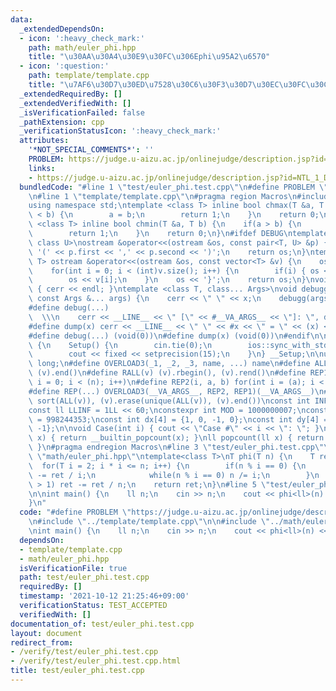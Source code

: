 ```yaml
---
data:
  _extendedDependsOn:
  - icon: ':heavy_check_mark:'
    path: math/euler_phi.hpp
    title: "\u30AA\u30A4\u30E9\u30FC\u306Ephi\u95A2\u6570"
  - icon: ':question:'
    path: template/template.cpp
    title: "\u7AF6\u30D7\u30ED\u7528\u30C6\u30F3\u30D7\u30EC\u30FC\u30C8"
  _extendedRequiredBy: []
  _extendedVerifiedWith: []
  _isVerificationFailed: false
  _pathExtension: cpp
  _verificationStatusIcon: ':heavy_check_mark:'
  attributes:
    '*NOT_SPECIAL_COMMENTS*': ''
    PROBLEM: https://judge.u-aizu.ac.jp/onlinejudge/description.jsp?id=NTL_1_D&lang=jp
    links:
    - https://judge.u-aizu.ac.jp/onlinejudge/description.jsp?id=NTL_1_D&lang=jp
  bundledCode: "#line 1 \"test/euler_phi.test.cpp\"\n#define PROBLEM \"https://judge.u-aizu.ac.jp/onlinejudge/description.jsp?id=NTL_1_D&lang=jp\"\
    \n#line 1 \"template/template.cpp\"\n#pragma region Macros\n#include <bits/stdc++.h>\n\
    using namespace std;\ntemplate <class T> inline bool chmax(T &a, T b) {\n    if(a\
    \ < b) {\n        a = b;\n        return 1;\n    }\n    return 0;\n}\ntemplate\
    \ <class T> inline bool chmin(T &a, T b) {\n    if(a > b) {\n        a = b;\n\
    \        return 1;\n    }\n    return 0;\n}\n#ifdef DEBUG\ntemplate <class T,\
    \ class U>\nostream &operator<<(ostream &os, const pair<T, U> &p) {\n    os <<\
    \ '(' << p.first << ',' << p.second << ')';\n    return os;\n}\ntemplate <class\
    \ T> ostream &operator<<(ostream &os, const vector<T> &v) {\n    os << '{';\n\
    \    for(int i = 0; i < (int)v.size(); i++) {\n        if(i) { os << ','; }\n\
    \        os << v[i];\n    }\n    os << '}';\n    return os;\n}\nvoid debugg()\
    \ { cerr << endl; }\ntemplate <class T, class... Args>\nvoid debugg(const T &x,\
    \ const Args &... args) {\n    cerr << \" \" << x;\n    debugg(args...);\n}\n\
    #define debug(...)                                                           \
    \  \\\n    cerr << __LINE__ << \" [\" << #__VA_ARGS__ << \"]: \", debugg(__VA_ARGS__)\n\
    #define dump(x) cerr << __LINE__ << \" \" << #x << \" = \" << (x) << endl\n#else\n\
    #define debug(...) (void(0))\n#define dump(x) (void(0))\n#endif\n\nstruct Setup\
    \ {\n    Setup() {\n        cin.tie(0);\n        ios::sync_with_stdio(false);\n\
    \        cout << fixed << setprecision(15);\n    }\n} __Setup;\n\nusing ll = long\
    \ long;\n#define OVERLOAD3(_1, _2, _3, name, ...) name\n#define ALL(v) (v).begin(),\
    \ (v).end()\n#define RALL(v) (v).rbegin(), (v).rend()\n#define REP1(i, n) for(int\
    \ i = 0; i < (n); i++)\n#define REP2(i, a, b) for(int i = (a); i < int(b); i++)\n\
    #define REP(...) OVERLOAD3(__VA_ARGS__, REP2, REP1)(__VA_ARGS__)\n#define UNIQUE(v)\
    \ sort(ALL(v)), (v).erase(unique(ALL(v)), (v).end())\nconst int INF = 1 << 30;\n\
    const ll LLINF = 1LL << 60;\nconstexpr int MOD = 1000000007;\nconstexpr int MOD2\
    \ = 998244353;\nconst int dx[4] = {1, 0, -1, 0};\nconst int dy[4] = {0, 1, 0,\
    \ -1};\n\nvoid Case(int i) { cout << \"Case #\" << i << \": \"; }\nint popcount(int\
    \ x) { return __builtin_popcount(x); }\nll popcount(ll x) { return __builtin_popcountll(x);\
    \ }\n#pragma endregion Macros\n#line 3 \"test/euler_phi.test.cpp\"\n\n#line 1\
    \ \"math/euler_phi.hpp\"\ntemplate<class T>\nT phi(T n) {\n    T ret = n;\n  \
    \  for(T i = 2; i * i <= n; i++) {\n        if(n % i == 0) {\n            ret\
    \ -= ret / i;\n            while(n % i == 0) n /= i;\n        }\n    }\n    if(n\
    \ > 1) ret -= ret / n;\n    return ret;\n}\n#line 5 \"test/euler_phi.test.cpp\"\
    \n\nint main() {\n    ll n;\n    cin >> n;\n    cout << phi<ll>(n) << endl;\n\
    }\n"
  code: "#define PROBLEM \"https://judge.u-aizu.ac.jp/onlinejudge/description.jsp?id=NTL_1_D&lang=jp\"\
    \n#include \"../template/template.cpp\"\n\n#include \"../math/euler_phi.hpp\"\n\
    \nint main() {\n    ll n;\n    cin >> n;\n    cout << phi<ll>(n) << endl;\n}"
  dependsOn:
  - template/template.cpp
  - math/euler_phi.hpp
  isVerificationFile: true
  path: test/euler_phi.test.cpp
  requiredBy: []
  timestamp: '2021-10-12 21:25:46+09:00'
  verificationStatus: TEST_ACCEPTED
  verifiedWith: []
documentation_of: test/euler_phi.test.cpp
layout: document
redirect_from:
- /verify/test/euler_phi.test.cpp
- /verify/test/euler_phi.test.cpp.html
title: test/euler_phi.test.cpp
---
```

